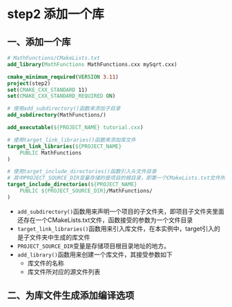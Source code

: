 # step2 添加一个库

## 一、添加一个库
```cmake
# MathFunctions/CMakeLists.txt
add_library(MathFunctions MathFunctions.cxx mySqrt.cxx)
```

```cmake
cmake_minimum_required(VERSION 3.11)
project(step2)
set(CMAKE_CXX_STANDARD 11)
set(CMAKE_CXX_STANDARD_REQUIRED ON)

# 使用add_subdirectory()函数来添加子目录
add_subdirectory(MathFunctions/)

add_executable(${PROJECT_NAME} tutorial.cxx)

# 使用target_link_libraries()函数来添加库文件
target_link_libraries(${PROJECT_NAME} 
    PUBLIC MathFunctions
)

# 使用target_include_directories()函数引入头文件目录
# 其中PROJECT_SOURCE_DIR变量存储的是项目的根目录，即第一个CMakeLists.txt文件所在的目录
target_include_directories(${PROJECT_NAME}
    PUBLIC ${PROJECT_SOURCE_DIR}/MathFunctions/
)
```
- `add_subdirectory()`函数用来声明一个项目的子文件夹，即项目子文件夹里面还存在一个CMakeLists.txt文件，函数接受的参数为一个文件目录
- `target_link_libraries()`函数用来引入库文件，在本实例中，target引入的是子文件夹中生成的库文件
- `PROJECT_SOURCE_DIR`变量是存储项目根目录地址的地方。
- `add_library()`函数用来创建一个库文件，其接受参数如下
  - 库文件的名称
  - 库文件所对应的源文件列表


## 二、为库文件生成添加编译选项
